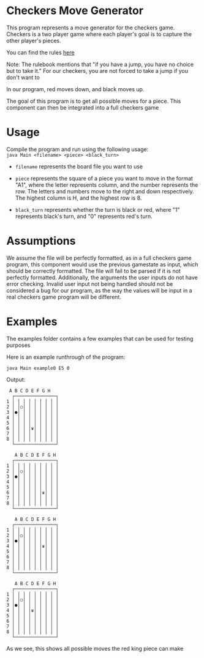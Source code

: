 # Checkers Move Generator
This program represents a move generator for the checkers game. Checkers is a two player game where each player's goal is to capture the other player's pieces.

You can find the rules [here](https://officialgamerules.org/game-rules/checkers/)

Note: The rulebook mentions that "if you have a jump, you have no choice but to take it." For our checkers, you are not forced to take a jump if you don't want to

In our program, red moves down, and black moves up.

The goal of this program is to get all possible moves for a piece. This component can then be integrated into a full checkers game

# Usage

Compile the program and run using the following usage:  
`java Main <filename> <piece> <black_turn>`

* `filename` represents the board file you want to use

* `piece` represents the square of a piece you want to move in the format "A1", where the letter represents column, and the number represents the row. The letters and numbers move to the right and down respectively. The highest column is H, and the highest row is 8.

* `black_turn` represents whether the turn is black or red, where "1" represents black's turn, and "0" represents red's turn.

# Assumptions
We assume the file will be perfectly formatted, as in a full checkers game program, this component would use the previous gamestate as input, which should be correctly formatted. The file will fail to be parsed if it is not perfectly formatted. Additionally, the arguments the user inputs do not have error checking. Invalid user input not being handled should not be considered a bug for our program, as the way the values will be input in a real checkers game program will be different.

# Examples

The examples folder contains a few examples that can be used for testing purposes

Here is an example runthrough of the program:

`java Main example0 E5 0`

Output:
```
 A B C D E F G H
  ┌───────────────┐
1 │ │ │ │ │ │ │ │ │
2 │ │○│ │ │ │ │ │ │
3 │●│ │ │ │ │ │ │ │
4 │ │ │ │ │ │ │ │ │
5 │ │ │ │ │ │ │ │ │
6 │ │ │ │♛│ │ │ │ │
7 │ │ │ │ │ │ │ │ │
8 │ │ │ │ │ │ │ │ │
  └───────────────┘

   A B C D E F G H
  ┌───────────────┐
1 │ │ │ │ │ │ │ │ │
2 │ │○│ │ │ │ │ │ │
3 │●│ │ │ │ │ │ │ │
4 │ │ │ │ │ │ │ │ │
5 │ │ │ │ │ │ │ │ │
6 │ │ │ │ │ │♛│ │ │
7 │ │ │ │ │ │ │ │ │
8 │ │ │ │ │ │ │ │ │
  └───────────────┘

   A B C D E F G H
  ┌───────────────┐
1 │ │ │ │ │ │ │ │ │
2 │ │○│ │ │ │ │ │ │
3 │●│ │ │ │ │ │ │ │
4 │ │ │ │ │ │♛│ │ │
5 │ │ │ │ │ │ │ │ │
6 │ │ │ │ │ │ │ │ │
7 │ │ │ │ │ │ │ │ │
8 │ │ │ │ │ │ │ │ │
  └───────────────┘

   A B C D E F G H
  ┌───────────────┐
1 │ │ │ │ │ │ │ │ │
2 │ │○│ │ │ │ │ │ │
3 │●│ │ │ │ │ │ │ │
4 │ │ │ │♛│ │ │ │ │
5 │ │ │ │ │ │ │ │ │
6 │ │ │ │ │ │ │ │ │
7 │ │ │ │ │ │ │ │ │
8 │ │ │ │ │ │ │ │ │
  └───────────────┘
```

As we see, this shows all possible moves the red king piece can make
